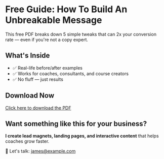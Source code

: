 # Free Guide: How To Build An Unbreakable Message

This free PDF breaks down 5 simple tweaks that can 2x your conversion rate — even if you're not a copy expert.

## What's Inside
- ✅ Real-life before/after examples
- ✅ Works for coaches, consultants, and course creators
- ✅ No fluff — just results

## Download Now
[Click here to download the PDF](lead-magnet.pdf)

## Want something like this for your business?
**I create lead magnets, landing pages, and interactive content** that helps coaches grow faster.

📧 Let's talk: james@example.com
